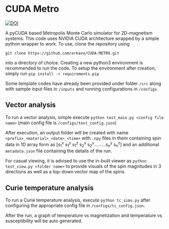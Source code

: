 # CUDA Metro
[![DOI](https://zenodo.org/badge/705754637.svg)](https://zenodo.org/doi/10.5281/zenodo.10472803)

A pyCUDA based Metropolis Monte Carlo simulator for 2D-magnetism systems. This code uses NVIDIA CUDA architecture wrapped by a simple python wrapper to work.
To use, clone the repository using
```
git clone https://github.com/arkavo/CUDA-METRO.git
```
into a directory of choice. Creating a new python3 environment is recommended to run the code.
To setup the environment after creation, simply run ```pip install -r requirements.pip```

Some template codes have already been provided under folder ```/src``` along with sample input files in ```/inputs``` and running configurations in ```/configs```

## Vector analysis
To run a vector analysis, simple execute ```python test_main.py <config file name>``` (main config file is ```/configs/test_config.json```)

After execution, an output folder will be created with name ```<prefix>_<material>_<date>_<time>``` with ```.npy``` files in them containing spin data in 1D array form as [s<sub>1</sub><sup>x</sup> s<sub>1</sub><sup>y</sup> s<sub>1</sub><sup>z</sup> s<sub>2</sub><sup>x</sup> s<sub>2</sub><sup>y</sup>.........s<sub>n</sub><sup>y</sup> s<sub>n</sub><sup>z</sup>] and an additional ```metadata.json``` file containing the details of the run.

For casual viewing, it is advised to use the in-built viewer as ```python test_view.py <folder name>``` to provide visuals of the spin magnitudes in 3 directions as well as a top-down vector map of the spins.

## Curie temperature analysis
To run a Curie temperature analysis, execute ```python tc_sims.py``` after configuring the appropriate config file in ```/configs/tc_config.json```.

After the run, a graph of temperature vs magnetization and temperature vs susceptibility will be auto generated.
